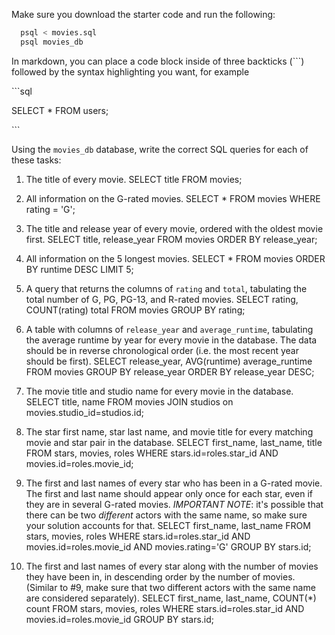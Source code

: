 Make sure you download the starter code and run the following:

```sh
  psql < movies.sql
  psql movies_db
```

In markdown, you can place a code block inside of three backticks (```) followed by the syntax highlighting you want, for example

\```sql

SELECT \* FROM users;

\```

Using the `movies_db` database, write the correct SQL queries for each of these tasks:

1.  The title of every movie.
SELECT title FROM movies;

2.  All information on the G-rated movies.
SELECT * FROM movies WHERE rating = 'G';

3.  The title and release year of every movie, ordered with the
    oldest movie first.
SELECT title, release_year FROM movies ORDER BY release_year;
    
4.  All information on the 5 longest movies.
SELECT * FROM movies ORDER BY runtime DESC LIMIT 5;

5.  A query that returns the columns of `rating` and `total`, tabulating the total number of G, PG, PG-13, and R-rated movies.
SELECT rating, COUNT(rating) total FROM movies GROUP BY rating;

6.  A table with columns of `release_year` and `average_runtime`,
    tabulating the average runtime by year for every movie in the database. The data should be in reverse chronological order (i.e. the most recent year should be first).
SELECT  release_year, AVG(runtime) average_runtime FROM movies GROUP BY release_year ORDER BY release_year DESC;

7.  The movie title and studio name for every movie in the
    database.
SELECT title, name FROM movies JOIN studios on movies.studio_id=studios.id;

8.  The star first name, star last name, and movie title for every
    matching movie and star pair in the database.
SELECT first_name, last_name, title FROM stars, movies, roles WHERE stars.id=roles.star_id AND movies.id=roles.movie_id;

9.  The first and last names of every star who has been in a G-rated movie. The first and last name should appear only once for each star, even if they are in several G-rated movies. *IMPORTANT NOTE*: it's possible that there can be two *different* actors with the same name, so make sure your solution accounts for that.
SELECT first_name, last_name FROM stars, movies, roles WHERE stars.id=roles.star_id AND movies.id=roles.movie_id AND movies.rating='G' GROUP BY stars.id;

10. The first and last names of every star along with the number
    of movies they have been in, in descending order by the number of movies. (Similar to #9, make sure
    that two different actors with the same name are considered separately).
SELECT first_name, last_name, COUNT(*) count FROM stars, movies, roles WHERE stars.id=roles.star_id AND movies.id=roles.movie_id GROUP BY stars.id;

